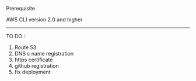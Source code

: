 Prerequisite

AWS CLI version  2.0 and higher

---------------

TO DO :

1. Route 53
2. DNS c name registration
3. https certificate
4. github registration
5. fix deployment